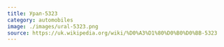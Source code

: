 ```yaml
---
title: Урал-5323
category: automobiles
image: ./images/ural-5323.png
source: https://uk.wikipedia.org/wiki/%D0%A3%D1%80%D0%B0%D0%BB-5323
---
```

